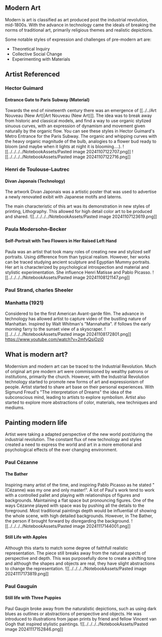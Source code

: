 ## Modern Art
Modern is art is classified as art produced post the industrial revolution, mid-1800s. With the advance in technology came the ideals of breaking the norms of traditional art, primarily religious themes and realistic depictions. 

Some notable styles of expression and challenges of pre-modern art are:
* Theoretical Inquiry
* Collective Social Change
* Experimenting with Materials

## Artist Referenced

### Hector Guimard
#### Entrance Gate to Paris Subway (Material)
Towards the end of nineteenth century there was an emergence of [[../../Art Nouveau (New Art)|Art Nouveau (New Art)]]. The idea was to break away from historic and classical models, and find a way to use organic stylized sinuous curves, with an expression of dynamism and movement given naturally by the organic flow. You can see these styles in Hector Guimard's Metro Entrance for the Paris Subway. The organic and whipping curves with the heavy organic magnitude of the bulb, analogies to a flower bud ready to bloom (and maybe when it lights at night it is blooming....). 
![[../../../../NotebookAssets/Pasted image 20241107122707.png]]
![[../../../../NotebookAssets/Pasted image 20241107122716.png]]

### Henri de Toulouse-Lautrec
#### Divan Japonais (Technology)
The artwork Divan Japonais was a artistic poster that was used to advertise a newly renovated exibit with Japanese motifs and laterns.

The main characteristic of this art was its demonstration in new styles of printing, Lithography. This allowed for high detail color art to be produced and shared.
![[../../../../NotebookAssets/Pasted image 20241107123619.png]]

### Paula Modersohn-Becker
#### Self-Portrait with Two Flowers in Her Raised Left Hand
Paula was an artist that took many roles of creating new and stylized self portraits. Using difference from than typical realism. However, her works can be traced studying ancient sculpture and Egyptian Mummy portraits. Her art is characterized by psychological introspection and material and stylistic experimentation. She influence Henri Matisse and Pablo Picasso.
![[../../../../NotebookAssets/Pasted image 20241108121147.png]]
### Paul Strand, charles Sheeler
### Manhatta (1921)

Considered to be the first American Avant-garde film. The advance in technology has allowed artist to capture video of the bustling nature of Manhattan. Inspired by Walt Whitman's "Mannahatta". if follows the early morning farry to the sunset view of a skyscraper. 
![[../../../../NotebookAssets/Pasted image 20241108172801.png]]
https://www.youtube.com/watch?v=2mfyQsiOzi0

## What is modern art?
Modernism and modern art can be traced to the Industrial Revolution. Much of original art pre modern art were commissioned by wealthy patrons or institutions, primarily the church. However, with the Industrial Revolution technology started to promote new forms of art and expressionism of people. Artist started to share art base on their personal experiences. With Sigmund Freud's "The interpretation of Dreams" the idea of the subconscious mind, leading to artists to explore symbolism. Artist also started to explore more abstractions of color, materials, new techniques and mediums.

## Painting modern life
Artist were taking a adapted perspective of the new world post/during the industrial revolution. The constant flux of new technology and styles created a need to express the world and art in a more emotional and psychological effects of the ever changing environment. 

### Paul Cézanne
#### The Bather
Inspiring many artist of the time, and inspiring Pablo Picasso as he stated "(Cézanne) was my one and only master!". A lot of Paul's work tend to work with a controlled pallet and playing with relationships of figures and backgrounds. Maintaining a flat space but pronouncing figures. One of the ways Cézanne played with space was by pushing all the details to the foreground. Most traditional paintings depth would be influential of showing the whole scene, with high detailed backgrounds. However, in The Bather, the person if brought forward by disregarding the background.
![[../../../../NotebookAssets/Pasted image 20241117144001.png]]
#### Still Life with Apples
Although this starts to match some degree of faithfull realistic representation. The piece still breaks away from the natural aspects of perspective and depth. This was purposefully done to create a shifting tone and although the shapes and objects are real, they have slight abstractions to change the representation. 
![[../../../../NotebookAssets/Pasted image 20241117173819.png]]
### Paul Gauguin
#### Still life with Three Puppies
Paul Gaugin broke away from the naturalistic depictions, such as using dark blues as outlines or abstractions of perspective and objects. He was introduced to illustrations from japan prints by friend and fellow Vincent van Gogh that inspired stylistic paintings.
![[../../../../NotebookAssets/Pasted image 20241117152846.png]]
### 